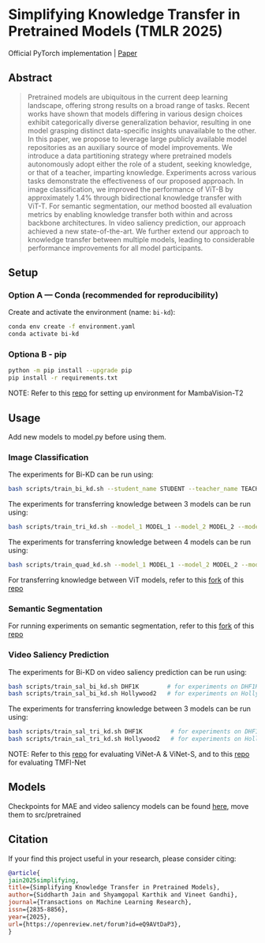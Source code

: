# Simplifying Knowledge Transfer in Pretrained Models (TMLR 2025)
Official PyTorch implementation | [Paper](https://openreview.net/pdf?id=eQ9AVtDaP3)

## Abstract

> Pretrained models are ubiquitous in the current deep learning landscape, offering strong
results on a broad range of tasks. Recent works have shown that models differing in various 
design choices exhibit categorically diverse generalization behavior, resulting in one
model grasping distinct data-specific insights unavailable to the other. In this paper, we
propose to leverage large publicly available model repositories as an auxiliary source of
model improvements. We introduce a data partitioning strategy where pretrained models
autonomously adopt either the role of a student, seeking knowledge, or that of a teacher,
imparting knowledge. Experiments across various tasks demonstrate the effectiveness of
our proposed approach. In image classification, we improved the performance of ViT-B
by approximately 1.4% through bidirectional knowledge transfer with ViT-T. For semantic
segmentation, our method boosted all evaluation metrics by enabling knowledge transfer
both within and across backbone architectures. In video saliency prediction, our approach
achieved a new state-of-the-art. We further extend our approach to knowledge transfer
between multiple models, leading to considerable performance improvements for all model
participants.

## Setup
### Option A — Conda (recommended for reproducibility)

Create and activate the environment (name: `bi-kd`):

```bash
conda env create -f environment.yaml
conda activate bi-kd
```

### Optiona B - pip

```bash
python -m pip install --upgrade pip
pip install -r requirements.txt
```

NOTE: Refer to this [repo](https://github.com/NVlabs/MambaVision) for setting up environment for MambaVision-T2

## Usage
Add new models to model.py before using them.

### Image Classification
The experiments for Bi-KD can be run using:

```bash
bash scripts/train_bi_kd.sh --student_name STUDENT --teacher_name TEACHER
```

The experiments for transferring knowledge between 3 models can be run using:

```bash
bash scripts/train_tri_kd.sh --model_1 MODEL_1 --model_2 MODEL_2 --model_3 MODEL_3
```

The experiments for transferring knowledge between 4 models can be run using:

```bash
bash scripts/train_quad_kd.sh --model_1 MODEL_1 --model_2 MODEL_2 --model_3 MODEL_3 --model_$ MODEL_4
```

For transferring knowledge between ViT models, refer to this [fork](https://github.com/Syd-J/pytorch-image-models) of this [repo](https://github.com/huggingface/pytorch-image-models)

### Semantic Segmentation
For running experiments on semantic segmentation, refer to this [fork](https://github.com/Syd-J/Mask2Former) of this [repo](https://github.com/facebookresearch/Mask2Former)

### Video Saliency Prediction
The experiments for Bi-KD on video saliency prediction can be run using:

```bash
bash scripts/train_sal_bi_kd.sh DHF1K        # for experiments on DHF1K
bash scripts/train_sal_bi_kd.sh Hollywood2   # for experiments on Hollywood2
```

The experiments for transferring knowledge between 3 models can be run using:

```bash
bash scripts/train_sal_tri_kd.sh DHF1K        # for experiments on DHF1K
bash scripts/train_sal_tri_kd.sh Hollywood2   # for experiments on Hollywood2
```

NOTE: Refer to this [repo](https://github.com/ViNet-Saliency/vinet_v2) for evaluating ViNet-A & ViNet-S, and to this [repo](https://github.com/wusonghe/TMFI-Net) for evaluating TMFI-Net

## Models
Checkpoints for MAE and video saliency models can be found [here](https://iiithydresearch-my.sharepoint.com/:f:/g/personal/siddharth_jain_research_iiit_ac_in/EvP913lpZNRCqM7Prp4huYwBJQSc0gRqz9Knz-Y13qoqbw?e=V21u7A), move them to src/pretrained

## Citation

If your find this project useful in your research, please consider citing:

```bibtex
@article{
jain2025simplifying,
title={Simplifying Knowledge Transfer in Pretrained Models},
author={Siddharth Jain and Shyamgopal Karthik and Vineet Gandhi},
journal={Transactions on Machine Learning Research},
issn={2835-8856},
year={2025},
url={https://openreview.net/forum?id=eQ9AVtDaP3},
}
```
